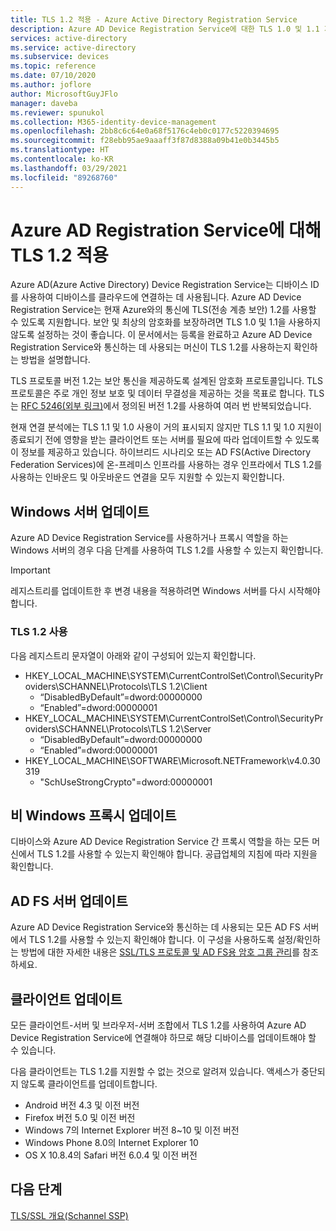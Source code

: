 ```yaml
---
title: TLS 1.2 적용 - Azure Active Directory Registration Service
description: Azure AD Device Registration Service에 대한 TLS 1.0 및 1.1 지원 제거
services: active-directory
ms.service: active-directory
ms.subservice: devices
ms.topic: reference
ms.date: 07/10/2020
ms.author: joflore
author: MicrosoftGuyJFlo
manager: daveba
ms.reviewer: spunukol
ms.collection: M365-identity-device-management
ms.openlocfilehash: 2bb8c6c64e0a68f5176c4eb0c0177c5220394695
ms.sourcegitcommit: f28ebb95ae9aaaff3f87d8388a09b41e0b3445b5
ms.translationtype: HT
ms.contentlocale: ko-KR
ms.lasthandoff: 03/29/2021
ms.locfileid: "89268760"
---
```

# <a name="enforce-tls-12-for-the-azure-ad-registration-service"></a>Azure AD Registration Service에 대해 TLS 1.2 적용

Azure AD(Azure Active Directory) Device Registration Service는 디바이스 ID를 사용하여 디바이스를 클라우드에 연결하는 데 사용됩니다. Azure AD Device Registration Service는 현재 Azure와의 통신에 TLS(전송 계층 보안) 1.2를 사용할 수 있도록 지원합니다. 보안 및 최상의 암호화를 보장하려면 TLS 1.0 및 1.1을 사용하지 않도록 설정하는 것이 좋습니다. 이 문서에서는 등록을 완료하고 Azure AD Device Registration Service와 통신하는 데 사용되는 머신이 TLS 1.2를 사용하는지 확인하는 방법을 설명합니다.

TLS 프로토콜 버전 1.2는 보안 통신을 제공하도록 설계된 암호화 프로토콜입니다. TLS 프로토콜은 주로 개인 정보 보호 및 데이터 무결성을 제공하는 것을 목표로 합니다. TLS는 [RFC 5246(외부 링크)](https://tools.ietf.org/html/rfc5246)에서 정의된 버전 1.2를 사용하여 여러 번 반복되었습니다.

현재 연결 분석에는 TLS 1.1 및 1.0 사용이 거의 표시되지 않지만 TLS 1.1 및 1.0 지원이 종료되기 전에 영향을 받는 클라이언트 또는 서버를 필요에 따라 업데이트할 수 있도록 이 정보를 제공하고 있습니다. 하이브리드 시나리오 또는 AD FS(Active Directory Federation Services)에 온-프레미스 인프라를 사용하는 경우 인프라에서 TLS 1.2를 사용하는 인바운드 및 아웃바운드 연결을 모두 지원할 수 있는지 확인합니다.

## <a name="update-windows-servers"></a>Windows 서버 업데이트

Azure AD Device Registration Service를 사용하거나 프록시 역할을 하는 Windows 서버의 경우 다음 단계를 사용하여 TLS 1.2를 사용할 수 있는지 확인합니다.

> [!IMPORTANT]
> 레지스트리를 업데이트한 후 변경 내용을 적용하려면 Windows 서버를 다시 시작해야 합니다.

### <a name="enable-tls-12"></a>TLS 1.2 사용

다음 레지스트리 문자열이 아래와 같이 구성되어 있는지 확인합니다.

- HKEY_LOCAL_MACHINE\SYSTEM\CurrentControlSet\Control\SecurityProviders\SCHANNEL\Protocols\TLS 1.2\Client
  - “DisabledByDefault”=dword:00000000
  - “Enabled”=dword:00000001
- HKEY_LOCAL_MACHINE\SYSTEM\CurrentControlSet\Control\SecurityProviders\SCHANNEL\Protocols\TLS 1.2\Server
  - “DisabledByDefault”=dword:00000000
  - “Enabled”=dword:00000001
- HKEY_LOCAL_MACHINE\SOFTWARE\Microsoft\.NETFramework\v4.0.30319
  - "SchUseStrongCrypto"=dword:00000001

## <a name="update-non-windows-proxies"></a>비 Windows 프록시 업데이트

디바이스와 Azure AD Device Registration Service 간 프록시 역할을 하는 모든 머신에서 TLS 1.2를 사용할 수 있는지 확인해야 합니다. 공급업체의 지침에 따라 지원을 확인합니다.

## <a name="update-ad-fs-servers"></a>AD FS 서버 업데이트

Azure AD Device Registration Service와 통신하는 데 사용되는 모든 AD FS 서버에서 TLS 1.2를 사용할 수 있는지 확인해야 합니다. 이 구성을 사용하도록 설정/확인하는 방법에 대한 자세한 내용은 [SSL/TLS 프로토콜 및 AD FS용 암호 그룹 관리](/windows-server/identity/ad-fs/operations/manage-ssl-protocols-in-ad-fs)를 참조하세요.

## <a name="client-updates"></a>클라이언트 업데이트

모든 클라이언트-서버 및 브라우저-서버 조합에서 TLS 1.2를 사용하여 Azure AD Device Registration Service에 연결해야 하므로 해당 디바이스를 업데이트해야 할 수 있습니다.

다음 클라이언트는 TLS 1.2를 지원할 수 없는 것으로 알려져 있습니다. 액세스가 중단되지 않도록 클라이언트를 업데이트합니다.

- Android 버전 4.3 및 이전 버전
- Firefox 버전 5.0 및 이전 버전
- Windows 7의 Internet Explorer 버전 8~10 및 이전 버전
- Windows Phone 8.0의 Internet Explorer 10
- OS X 10.8.4의 Safari 버전 6.0.4 및 이전 버전

## <a name="next-steps"></a>다음 단계

[TLS/SSL 개요(Schannel SSP)](/windows-server/security/tls/tls-ssl-schannel-ssp-overview)